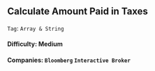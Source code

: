 ## Calculate Amount Paid in Taxes

```Tag```: ```Array & String```

#### Difficulty: Medium



#### Companies: ```Bloomberg``` ```Interactive Broker```
